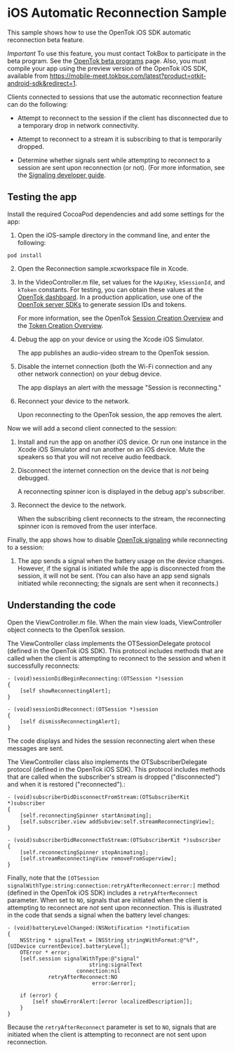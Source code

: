 iOS Automatic Reconnection Sample
=================================

This sample shows how to use the OpenTok iOS SDK automatic reconnection beta feature.

*Important* To use this feature, you must contact TokBox to participate in the beta program.
See the [OpenTok beta programs](https://tokbox.com/platform/beta-programs) page. Also, you must
compile your app using the preview version of the OpenTok iOS SDK, available from
https://mobile-meet.tokbox.com/latest?product=otkit-android-sdk&redirect=1.

Clients connected to sessions that use the automatic reconnection feature can do the following:

* Attempt to reconnect to the session if the client has disconnected due to a temporary drop in
  network connectivity.

* Attempt to reconnect to a stream it is subscribing to that is temporarily dropped.

* Determine whether signals sent while attempting to reconnect to a session are sent upon
  reconnection (or not). (For more information, see the
  [Signaling developer guide](https://tokbox.com/developer/guides/signaling/js/).

## Testing the app

Install the required CocoaPod dependencies and add some settings for the app:

1. Open the iOS-sample directory in the command line, and enter the following:

  ```
  pod install
  ```

2. Open the Reconnection sample.xcworkspace file in Xcode.

3. In the VideoController.m file, set values for the `kApiKey`, `kSessionId`,
   and `kToken` constants. For testing, you can obtain these values at the
   [OpenTok dashboard](https://dashboard.tokbox.com/users/sign_in). In a production application,
   use one of the [OpenTok server SDKs](https://tokbox.com/developer/sdks/server/) to generate
   session IDs and tokens.

   For more information, see the OpenTok
   [Session Creation Overview](https://tokbox.com/developer/guides/create-session/) and the
   [Token Creation Overview](https://tokbox.com/developer/guides/create-token/).

4. Debug the app on your device or using the Xcode iOS Simulator. 

   The app publishes an audio-video stream to the OpenTok session.

5. Disable the internet connection (both the Wi-Fi connection and any other
   network connection) on your debug device.

   The app displays an alert with the message "Session is reconnecting."

6. Reconnect your device to the network.

   Upon reconnecting to the OpenTok session, the app removes the alert.

Now we will add a second client connected to the session:

1. Install and run the app on another iOS device. Or run one instance in the Xcode iOS Simulator
   and run another on an iOS device. Mute the speakers so that you will not receive audio
   feedback.

2. Disconnect the internet connection on the device that is _not_ being debugged.

   A reconnecting spinner icon is displayed in the debug app's subscriber.

5. Reconnect the device to the network.

   When the subscribing client reconnects to the stream, the reconnecting spinner icon is
   removed from the user interface.

Finally, the app shows how to disable
[OpenTok signaling](https://tokbox.com/developer/guides/signaling/ios/) while reconnecting
to a session:

1. The app sends a signal when the battery usage on the device changes. However, if the signal is
   initiated while the app is disconnected from the session, it will not be sent. (You can also
   have an app send signals initiated while reconnecting; the signals are sent when it reconnects.)

## Understanding the code

Open the ViewController.m file. When the main view loads, ViewController object connects to
the OpenTok session.

The ViewController class implements the OTSessionDelegate protocol (defined in the OpenTok iOS SDK).
This protocol includes methods that are called when the client is attempting to reconnect to the
session and when it successfully reconnects:

```objc
- (void)sessionDidBeginReconnecting:(OTSession *)session
{
    [self showReconnectingAlert];
}

- (void)sessionDidReconnect:(OTSession *)session
{
    [self dismissReconnectingAlert];
}
```

The code displays and hides the session reconnecting alert when these messages are sent.

The ViewController class also implements the OTSubscriberDelegate protocol (defined in the OpenTok
iOS SDK). This protocol includes methods that are called when the subscriber's stream is dropped
("disconnected") and when it is restored ("reconnected").:

```objc
- (void)subscriberDidDisconnectFromStream:(OTSubscriberKit *)subscriber
{
    [self.reconnectingSpinner startAnimating];
    [self.subscriber.view addSubview:self.streamReconnectingView];
}

- (void)subscriberDidReconnectToStream:(OTSubscriberKit *)subscriber
{
    [self.reconnectingSpinner stopAnimating];
    [self.streamReconnectingView removeFromSuperview];
}
```

Finally, note that the `[OTSession signalWithType:string:connection:retryAfterReconnect:error:]`
method (defined in the OpenTok iOS SDK) includes a `retryAfterReconnect` parameter. When set
to `NO`, signals that are initiated when the client is attempting to reconnect are _not_ sent
upon reconnection. This is illustrated in the code that sends a signal when the battery level
changes:

```objc
- (void)batteryLevelChanged:(NSNotification *)notification
{
    NSString * signalText = [NSString stringWithFormat:@"%f", [UIDevice currentDevice].batteryLevel];
    OTError * error;
    [self.session signalWithType:@"signal"
                          string:signalText
                      connection:nil
             retryAfterReconnect:NO
                           error:&error];
    
    if (error) {
        [self showErrorAlert:[error localizedDescription]];
    }
}
```

Because the `retryAfterReconnect` parameter is set to `NO`, signals that are initiated when
the client is attempting to reconnect are not sent upon reconnection.
